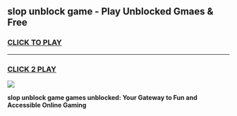 
## slop unblock game - Play Unblocked Gmaes & Free
<h3>
<a href="https://premium.freeplayer.one?title=slop_unblock_game&ref=19F">CLICK TO PLAY</a></h3>
<hr>

<h3>
<a href="https://premium.freeplayer.one?title=slop_unblock_game&ref=19F">CLICK 2 PLAY</a>
  
</h3>

<a href="https://premium.freeplayer.one?title=slop_unblock_game&ref=19F/"><img src="https://clearcache.store/games.png"></a>


**slop unblock game games unblocked: Your Gateway to Fun and Accessible Online Gaming**
